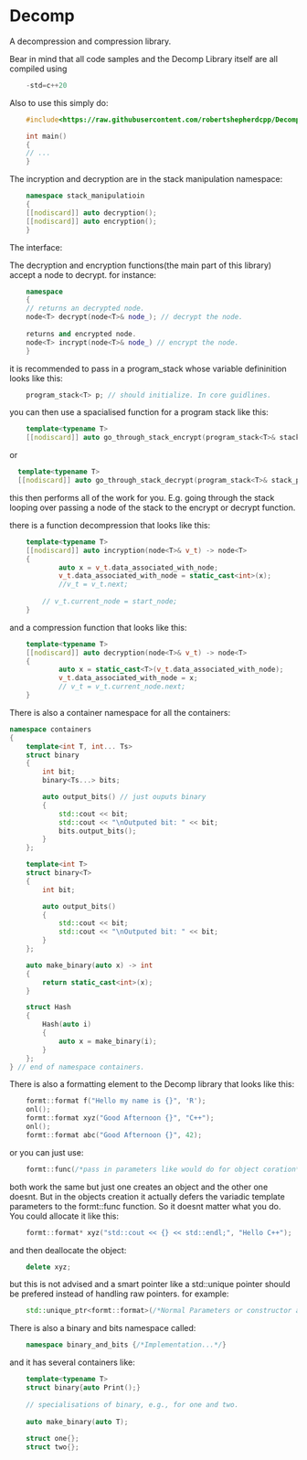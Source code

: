 # Decomp
A decompression and compression library.

Bear in mind that all code samples and the Decomp Library itself are all compiled using
```C++
    -std=c++20
```
 Also to use this simply do:
 ```C++
     #include<https://raw.githubusercontent.com/robertshepherdcpp/Decomp/main/main.cpp>

     int main()
     {
     // ...
     }
 ```
 The incryption and decryption are in the stack manipulation namespace:
 ```C++
     namespace stack_manipulatioin
     {
     [[nodiscard]] auto decryption();
     [[nodiscard]] auto encryption();
     }
``` 
The interface:

The decryption and encryption functions(the main part of this library) accept a node to decrypt. for instance:
```C++
    namespace
    {
    // returns an decrypted node.
    node<T> decrypt(node<T>& node_); // decrypt the node.
    
    returns and encrypted node.
    node<T> incrypt(node<T>& node_) // encrypt the node.
    }
 ```    
it is recommended to pass in a program_stack whose variable defininition looks like this:
```C++
    program_stack<T> p; // should initialize. In core guidlines.
```
you can then use a spacialised function for a program stack like this:
```C++
    template<typename T>
    [[nodiscard]] auto go_through_stack_encrypt(program_stack<T>& stack_p)
  ```
or 
  ```C++  
    template<typename T>
    [[nodiscard]] auto go_through_stack_decrypt(program_stack<T>& stack_p)
```
this then performs all of the work for you. E.g. going through the stack looping over passing a node of the stack to the encrypt or decrypt function.

there is a function decompression that looks like this:
```C++
    template<typename T>
    [[nodiscard]] auto incryption(node<T>& v_t) -> node<T>
    {
            auto x = v_t.data_associated_with_node;
            v_t.data_associated_with_node = static_cast<int>(x);
            //v_t = v_t.next;
        
        // v_t.current_node = start_node;
    }
```
and a compression function that looks like this:
```C++
    template<typename T>
    [[nodiscard]] auto decryption(node<T>& v_t) -> node<T>
    {
            auto x = static_cast<T>(v_t.data_associated_with_node);
            v_t.data_associated_with_node = x;
            // v_t = v_t.current_node.next;
    }
```
There is also a container namespace for all the containers:

```C++
namespace containers
{
    template<int T, int... Ts>
    struct binary
    {
        int bit;
        binary<Ts...> bits; 

        auto output_bits() // just ouputs binary
        {
            std::cout << bit;
            std::cout << "\nOutputed bit: " << bit;
            bits.output_bits();
        }
    };

    template<int T>
    struct binary<T>
    {
        int bit;

        auto output_bits()
        {
            std::cout << bit;
            std::cout << "\nOutputed bit: " << bit;
        }
    };

    auto make_binary(auto x) -> int
    {
        return static_cast<int>(x);
    }

    struct Hash
    {
        Hash(auto i)
        {
            auto x = make_binary(i);
        }
    };
} // end of namespace containers.
```
There is also a formatting element to the Decomp library that looks like this:
```C++
    formt::format f("Hello my name is {}", 'R');
    onl();
    formt::format xyz("Good Afternoon {}", "C++");
    onl();
    formt::format abc("Good Afternoon {}", 42);
```    
or you can just use:
```C++
    formt::func(/*pass in parameters like would do for object coration*/);
```    
both work the same but just one creates an object and the other one doesnt. But in the objects creation it actually defers the variadic template parameters to the formt::func function. So it doesnt matter what you do. You could allocate it like this:
```C++
    formt::format* xyz("std::cout << {} << std::endl;", "Hello C++");
```    
and then deallocate the object:
```C++
    delete xyz;
```    
but this is not advised and a smart pointer like a std::unique pointer should be prefered instead of handling raw pointers. for example:
```C++
    std::unique_ptr<formt::format>(/*Normal Parameters or constructor aguements*/);
```    
There is also a binary and bits namespace called:
```C++
    namespace binary_and_bits {/*Implementation...*/}
```
and it has several containers like:
```C++
    template<typename T>
    struct binary{auto Print();}
    
    // specialisations of binary, e.g., for one and two.
    
    auto make_binary(auto T);
    
    struct one{};
    struct two{};
```
